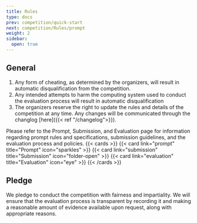 ```yaml
---
title: Rules
type: docs
prev: competition/quick-start
next: competition/Rules/prompt
weight: 2
sidebar:
  open: true
---
```


## General

1. Any form of cheating, as determined by the organizers, will result in automatic disqualification from the competition.
2. Any intended attempts to harm the computing system used to conduct the evaluation process will result in automatic disqualification
3. The organizers reserve the right to update the rules and details of the competition at any time. Any changes will be communicated through the changlog [here]({{< ref "/changelog">}}).

Please refer to the Prompt, Submission, and Evaluation page for information regarding prompt rules and specifications, submission guidelines, and the evaluation process and policies.
{{< cards >}}
{{< card link="prompt" title="Prompt" icon="sparkles" >}}
{{< card link="submission" title="Submission" icon="folder-open" >}}
{{< card link="evaluation" title="Evaluation" icon="eye" >}}
{{< /cards >}}

## Pledge

We pledge to conduct the competition with fairness and impartiality. We will ensure that the evaluation process is transparent by recording it and making a reasonable amount of evidence available upon request, along with appropriate reasons.
